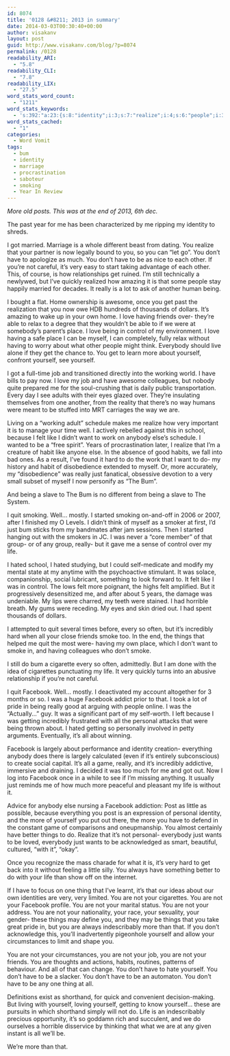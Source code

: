 ```yaml
---
id: 8074
title: '0128 &#8211; 2013 in summary'
date: 2014-03-03T00:30:40+00:00
author: visakanv
layout: post
guid: http://www.visakanv.com/blog/?p=8074
permalink: /0128
readability_ARI:
  - "5.8"
readability_CLI:
  - "7.8"
readability_LIX:
  - "27.5"
word_stats_word_count:
  - "1211"
word_stats_keywords:
  - 's:392:"a:23:{s:8:"identity";i:3;s:7:"realize";i:4;s:6:"people";i:3;s:6:"really";i:5;s:4:"love";i:4;s:7:"friends";i:3;s:5:"place";i:3;s:7:"control";i:3;s:4:"well";i:3;s:7:"because";i:3;s:4:"felt";i:4;s:4:"like";i:3;s:4:"want";i:3;s:4:"hard";i:3;s:4:"just";i:5;s:4:"quit";i:4;s:4:"life";i:5;s:5:"hated";i:3;s:10:"incredibly";i:3;s:5:"smoke";i:3;s:6:"things";i:4;s:8:"facebook";i:6;s:8:"personal";i:3;}";'
word_stats_cached:
  - "1"
categories:
  - Word Vomit
tags:
  - bum
  - identity
  - marriage
  - procrastination
  - saboteur
  - smoking
  - Year In Review
---
```

_More old posts. This was at the end of 2013, 6th dec._

The past year for me has been characterized by me ripping my identity to shreds.

I got married. Marriage is a whole different beast from dating. You realize that your partner is now legally bound to you, so you can &#8220;let go&#8221;. You don&#8217;t have to apologize as much. You don&#8217;t have to be as nice to each other. If you&#8217;re not careful, it&#8217;s very easy to start taking advantage of each other. This, of course, is how relationships get ruined. I&#8217;m still technically a newlywed, but I&#8217;ve quickly realized how amazing it is that some people stay happily married for decades. It really is a lot to ask of another human being.

I bought a flat. Home ownership is awesome, once you get past the realization that you now owe HDB hundreds of thousands of dollars. It&#8217;s amazing to wake up in your own home. I love having friends over- they&#8217;re able to relax to a degree that they wouldn&#8217;t be able to if we were at somebody&#8217;s parent&#8217;s place. I love being in control of my environment. I love having a safe place I can be myself, I can completely, fully relax without having to worry about what other people might think. Everybody should live alone if they get the chance to. You get to learn more about yourself, confront yourself, see yourself.

I got a full-time job and transitioned directly into the working world. I have bills to pay now. I love my job and have awesome colleagues, but nobody quite prepared me for the soul-crushing that is daily public transportation. Every day I see adults with their eyes glazed over. They&#8217;re insulating themselves from one another, from the reality that there&#8217;s no way humans were meant to be stuffed into MRT carriages the way we are.

Living on a &#8220;working adult&#8221; schedule makes me realize how very important it is to manage your time well. I actively rebelled against this in school, because I felt like I didn&#8217;t want to work on anybody else&#8217;s schedule. I wanted to be a &#8220;free spirit&#8221;. Years of procrastination later, I realize that I&#8217;m a creature of habit like anyone else. In the absence of good habits, we fall into bad ones. As a result, I&#8217;ve found it hard to do the work that I want to do- my history and habit of disobedience extended to myself. Or, more accurately, my &#8220;disobedience&#8221; was really just fanatical, obsessive devotion to a very small subset of myself I now personify as &#8220;The Bum&#8221;.

And being a slave to The Bum is no different from being a slave to The System.

I quit smoking. Well&#8230; mostly. I started smoking on-and-off in 2006 or 2007, after I finished my O Levels. I didn&#8217;t think of myself as a smoker at first, I&#8217;d just bum sticks from my bandmates after jam sessions. Then I started hanging out with the smokers in JC. I was never a &#8220;core member&#8221; of that group- or of any group, really- but it gave me a sense of control over my life.

I hated school, I hated studying, but I could self-medicate and modify my mental state at my anytime with the psychoactive stimulant. It was solace, companionship, social lubricant, something to look forward to. It felt like I was in control. The lows felt more poignant, the highs felt amplified. But it progressively desensitized me, and after about 5 years, the damage was undeniable. My lips were charred, my teeth were stained. I had horrible breath. My gums were receding. My eyes and skin dried out. I had spent thousands of dollars.

I attempted to quit several times before, every so often, but it&#8217;s incredibly hard when all your close friends smoke too. In the end, the things that helped me quit the most were- having my own place, which I don&#8217;t want to smoke in, and having colleagues who don&#8217;t smoke.

I still do bum a cigarette every so often, admittedly. But I am done with the idea of cigarettes punctuating my life. It very quickly turns into an abusive relationship if you&#8217;re not careful.

I quit Facebook. Well&#8230; mostly. I deactivated my account altogether for 3 months or so. I was a huge Facebook addict prior to that. I took a lot of pride in being really good at arguing with people online. I was the &#8220;Actually&#8230;&#8221; guy. It was a significant part of my self-worth. I left because I was getting incredibly frustrated with all the personal attacks that were being thrown about. I hated getting so personally involved in petty arguments. Eventually, it&#8217;s all about winning.

Facebook is largely about performance and identity creation- everything anybody does there is largely calculated (even if it&#8217;s entirely subconscious) to create social capital. It&#8217;s all a game, really, and it&#8217;s incredibly addictive, immersive and draining. I decided it was too much for me and got out. Now I log into Facebook once in a while to see if I&#8217;m missing anything. It usually just reminds me of how much more peaceful and pleasant my life is without it.

Advice for anybody else nursing a Facebook addiction: Post as little as possible, because everything you post is an expression of personal identity, and the more of yourself you put out there, the more you have to defend in the constant game of comparisons and oneupmanship. You almost certainly have better things to do. Realize that it&#8217;s not personal- everybody just wants to be loved, everybody just wants to be acknowledged as smart, beautiful, cultured, &#8220;with it&#8221;, &#8220;okay&#8221;.

Once you recognize the mass charade for what it is, it&#8217;s very hard to get back into it without feeling a little silly. You always have something better to do with your life than show off on the internet.

If I have to focus on one thing that I&#8217;ve learnt, it&#8217;s that our ideas about our own identities are very, very limited. You are not your cigarettes. You are not your Facebook profile. You are not your marital status. You are not your address. You are not your nationality, your race, your sexuality, your gender- these things may define you, and they may be things that you take great pride in, but you are always indescribably more than that. If you don&#8217;t acknowledge this, you&#8217;ll inadvertently pigeonhole yourself and allow your circumstances to limit and shape you.

You are not your circumstances, you are not your job, you are not your friends. You are thoughts and actions, habits, routines, patterns of behaviour. And all of that can change. You don&#8217;t have to hate yourself. You don&#8217;t have to be a slacker. You don&#8217;t have to be an automaton. You don&#8217;t have to be any one thing at all.

Definitions exist as shorthand, for quick and convenient decision-making. But living with yourself, loving yourself, getting to know yourself&#8230; these are pursuits in which shorthand simply will not do. Life is an indescribably precious opportunity, it&#8217;s so goddamn rich and succulent, and we do ourselves a horrible disservice by thinking that what we are at any given instant is all we&#8217;ll be.

We&#8217;re more than that.